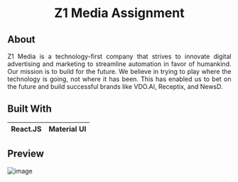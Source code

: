 <h1 align="center">Z1 Media Assignment</h1>

## About 
<p align="justify">Z1 Media is a technology-first company that strives to innovate digital advertising and marketing to streamline automation in favor of humankind. Our mission is to build for the future. We believe in trying to play where the technology is going, not where it has been. This has enabled us to bet on the future and build successful brands like VDO.AI, Receptix, and NewsD.</p>

## Built With 
|React.JS|Material UI|
|---|---|

## Preview
![image](https://github.com/TheNewC0der-24/Z1-Media-Assignment/blob/master/Z1%20Media%20Assignment%20Preview.png)
